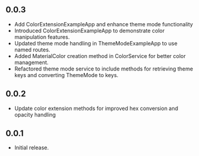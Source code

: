 ## 0.0.3

- Add ColorExtensionExampleApp and enhance theme mode functionality
- Introduced ColorExtensionExampleApp to demonstrate color manipulation features.
- Updated theme mode handling in ThemeModeExampleApp to use named routes.
- Added MaterialColor creation method in ColorService for better color management.
- Refactored theme mode service to include methods for retrieving theme keys and converting ThemeMode to keys.

## 0.0.2

- Update color extension methods for improved hex conversion and opacity handling

## 0.0.1

- Initial release.
